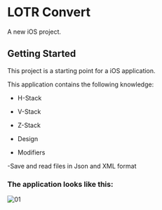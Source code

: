 # LOTR Convert

A new iOS project.

## Getting Started

This project is a starting point for a iOS application.

This application contains the following knowledge:

- H-Stack
  
- V-Stack
  
- Z-Stack
  
- Design
  
- Modifiers
  
-Save and read files in Json and XML format

### The application looks like this:

![01](https://github.com/user-attachments/assets/14167089-adcc-4e5a-9f97-c77b62e7a76c)
